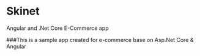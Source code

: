 # Skinet
Angular and .Net Core E-Commerce app

###This is a sample app created for e-commerce base on Asp.Net Core & Angular

